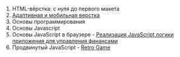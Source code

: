 1. HTML-вёрстка: с нуля до первого макета
2. [Адаптивная и мобильная верстка](https://github.com/VMoiseev/MQ/blob/main/README.md)
3. Основы программирования
4. Основы Javascript
5. Основы JavaScript в браузере  -  [Реализация JavaScript логики приложения для управления финансами](https://github.com/VMoiseev/bhj-diplom)
6. Продвинутый JavaScript  -  [Retro Game](https://github.com/VMoiseev/js-advanced-diploma_)

